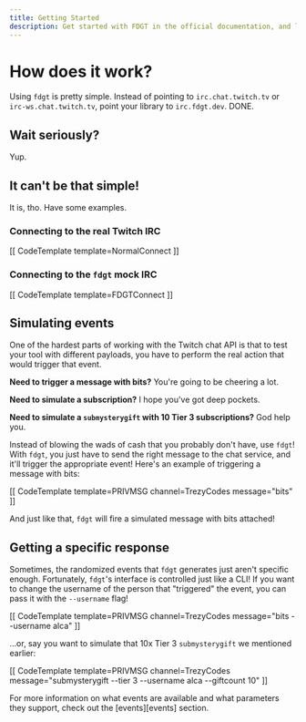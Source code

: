 ```yaml
---
title: Getting Started
description: Get started with FDGT in the official documentation, and learn more about all our features!
---
```


# How does it work?

Using `fdgt` is pretty simple. Instead of pointing to `irc.chat.twitch.tv` or `irc-ws.chat.twitch.tv`, point your library to `irc.fdgt.dev`. DONE.

## Wait seriously?

Yup.

## It can't be that simple!

It is, tho. Have some examples.

### Connecting to the real Twitch IRC

[[ CodeTemplate template=NormalConnect ]]

### Connecting to the `fdgt` mock IRC

[[ CodeTemplate template=FDGTConnect ]]

## Simulating events

One of the hardest parts of working with the Twitch chat API is that to test your tool with different payloads, you have to perform the real action that would trigger that event.

**Need to trigger a message with bits?** You're going to be cheering a lot.

**Need to simulate a subscription?** I hope you've got deep pockets.

**Need to simulate a `submysterygift` with 10 Tier 3 subscriptions?** God help you.

Instead of blowing the wads of cash that you probably don't have, use `fdgt`! With `fdgt`, you just have to send the right message to the chat service, and it'll trigger the appropriate event! Here's an example of triggering a message with bits:

[[ CodeTemplate template=PRIVMSG channel=TrezyCodes message="bits" ]]

And just like that, `fdgt` will fire a simulated message with bits attached!

## Getting a specific response

Sometimes, the randomized events that `fdgt` generates just aren't specific enough. Fortunately, `fdgt`'s interface is controlled just like a CLI! If you want to change the username of the person that "triggered" the event, you can pass it with the `--username` flag!

[[ CodeTemplate template=PRIVMSG channel=TrezyCodes message="bits --username alca" ]]

...or, say you want to simulate that 10x Tier 3 `submysterygift` we mentioned earlier:

[[ CodeTemplate template=PRIVMSG channel=TrezyCodes message="submysterygift --tier 3 --username alca --giftcount 10" ]]

For more information on what events are available and what parameters they support, check out the [events][events] section.





[discord]: https://discord.gg/k3bth3f "Trezy Studios Discord"
